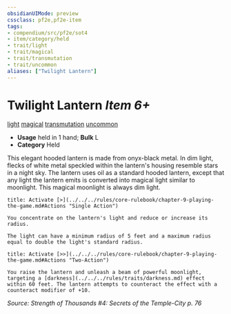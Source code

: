 ```yaml
---
obsidianUIMode: preview
cssclass: pf2e,pf2e-item
tags:
- compendium/src/pf2e/sot4
- item/category/held
- trait/light
- trait/magical
- trait/transmutation
- trait/uncommon
aliases: ["Twilight Lantern"]
---
```

# Twilight Lantern *Item 6+*  
[light](../../../rules/traits/light.md)  [magical](../../../rules/traits/magical.md)  [transmutation](../../../rules/traits/transmutation.md)  [uncommon](../../../rules/traits/uncommon.md)  

- **Usage** held in 1 hand; **Bulk** L
- **Category** Held

This elegant hooded lantern is made from onyx-black metal. In dim light, flecks of white metal speckled within the lantern's housing resemble stars in a night sky. The lantern uses oil as a standard hooded lantern, except that any light the lantern emits is converted into magical light similar to moonlight. This magical moonlight is always dim light.

```ad-embed-ability
title: Activate [>](../../../rules/core-rulebook/chapter-9-playing-the-game.md#Actions "Single Action")

You concentrate on the lantern's light and reduce or increase its radius.

The light can have a minimum radius of 5 feet and a maximum radius equal to double the light's standard radius.
```

```ad-embed-ability
title: Activate [>>](../../../rules/core-rulebook/chapter-9-playing-the-game.md#Actions "Two-Action")

You raise the lantern and unleash a beam of powerful moonlight, targeting a [darkness](../../../rules/traits/darkness.md) effect within 60 feet. The lantern attempts to counteract the effect with a counteract modifier of +10.
```

*Source: Strength of Thousands #4: Secrets of the Temple-City p. 76*
